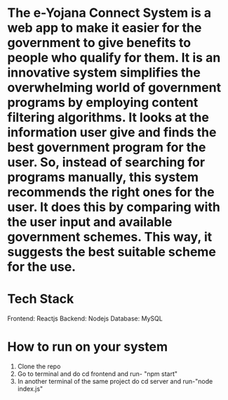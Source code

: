 # The e-Yojana Connect System is a web app to make it easier for the government to give benefits to people who qualify for them. It is an innovative system simplifies the overwhelming world of government programs by employing content filtering algorithms. It looks at the information user give and finds the best government program for the user. So, instead of searching for programs manually, this system recommends the right ones for the user. It does this by comparing with the user input and available government schemes. This way, it suggests the best suitable scheme for the use.


# Tech Stack

Frontend: Reactjs
Backend: Nodejs
Database: MySQL

# How to run on your system

1) Clone the repo
2) Go to terminal and do cd frontend and run- "npm start"
3) In another terminal of the same project do cd server and run-"node index.js"
